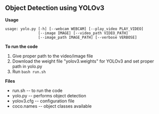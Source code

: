 <h2>Object Detection using YOLOv3</h2>

**Usage**

```
usage: yolo.py [-h] [--webcam WEBCAM] [--play_video PLAY_VIDEO]
               [--image IMAGE] [--video_path VIDEO_PATH]
               [--image_path IMAGE_PATH] [--verbose VERBOSE]

```

**To run the code**

1. Give proper path to the video/image file
2. Download the weight file "yolov3.weights" for YOLOv3 and set proper path in yolo.py
2. Run `bash run.sh`

**Files**

* run.sh -- to run the code
* yolo.py -- performs object detection 
* yolov3.cfg -- configuration file
* coco.names -- object classes available
